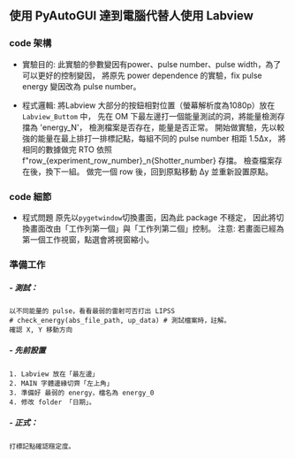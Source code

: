 ## 使用 PyAutoGUI 達到電腦代替人使用 Labview

### code 架構
- 實驗目的:
此實驗的參數變因有power、pulse number、pulse width，為了可以更好的控制變因，
將原先 power dependence 的實驗，fix pulse energy 變因改為 pulse number。

- 程式邏輯:
將Labview 大部分的按鈕相對位置（螢幕解析度為1080p）放在`Labview_Buttom` 中，
先在 OM 下最左邊打一個能量測試的洞，將能量檢測存擋為 'energy_N'，
檢測檔案是否存在，能量是否正常。
開始做實驗，先以較強的能量在最上排打一排標記點，每組不同的 pulse number 相距 1.5Δx， 
將相同的數據做完 RTO 依照 f"row_{experiment_row_number}_n{Shotter_number}  存擋。
檢查檔案存在後，換下一組。
做完一個 row 後，回到原點移動 Δy 並重新設置原點。

### code 細節
- 程式問題
原先以`pygetwindow`切換畫面，因為此 package 不穩定，
因此將切換畫面改由「工作列第一個」與「工作列第二個」控制。
注意: 若畫面已經為第一個工作視窗，點選會將視窗縮小。


### 準備工作
##### - 測試：
    以不同能量的 pulse，看看最弱的雷射可否打出 LIPSS
    # check_energy(abs_file_path, up_data) # 測試檔案時，註解。
    確認 X, Y 移動方向
    
##### - 先前設置
    1. Labview 放在「最左邊」
    2. MAIN 字體邊緣切齊「左上角」
    3. 準備好 最弱的 energy，檔名為 energy_0
    4. 修改 folder 「日期」。

##### - 正式：
    打標記點確認穩定度。